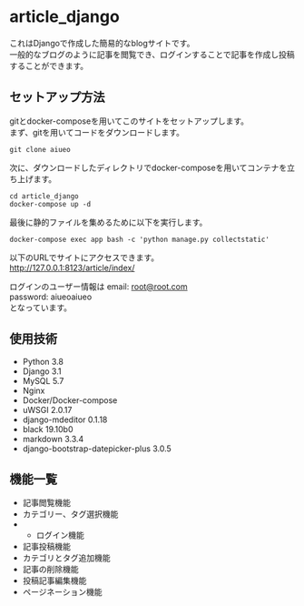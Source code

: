 # article_django

これはDjangoで作成した簡易的なblogサイトです。  
一般的なブログのように記事を閲覧でき、ログインすることで記事を作成し投稿することができます。

## セットアップ方法
gitとdocker-composeを用いてこのサイトをセットアップします。  
まず、gitを用いてコードをダウンロードします。
~~~
git clone aiueo
~~~  
次に、ダウンロードしたディレクトリでdocker-composeを用いてコンテナを立ち上げます。
~~~
cd article_django
docker-compose up -d
~~~  
最後に静的ファイルを集めるために以下を実行します。  
~~~
docker-compose exec app bash -c 'python manage.py collectstatic'
~~~  
以下のURLでサイトにアクセスできます。  
http://127.0.0.1:8123/article/index/  

ログインのユーザー情報は 
email: root@root.com  
password: aiueoaiueo  
となっています。

## 使用技術
- Python 3.8
- Django 3.1
- MySQL 5.7
- Nginx
- Docker/Docker-compose
- uWSGI 2.0.17
- django-mdeditor 0.1.18
- black 19.10b0
- markdown 3.3.4
- django-bootstrap-datepicker-plus 3.0.5

## 機能一覧

- 記事閲覧機能
- カテゴリー、タグ選択機能
- - ログイン機能
- 記事投稿機能
- カテゴリとタグ追加機能
- 記事の削除機能
- 投稿記事編集機能
- ページネーション機能 

